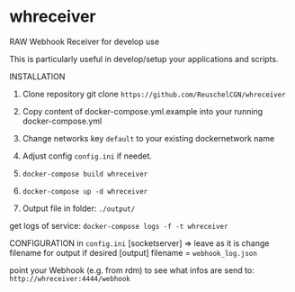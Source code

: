 # whreceiver
RAW Webhook Receiver for develop use

This is particularly useful in develop/setup your applications and scripts.

INSTALLATION

1. Clone repository git clone `https://github.com/ReuschelCGN/whreceiver`
2. Copy content of docker-compose.yml.example into your running docker-compose.yml
3. Change networks key `default` to your existing dockernetwork name
3. Adjust config `config.ini` if needet.
4. `docker-compose build whreceiver`
5. `docker-compose up -d whreceiver`

6. Output file in folder: `./output/`

get logs of service:
`docker-compose logs -f -t whreceiver`

CONFIGURATION
in `config.ini`
[socketserver] => leave as it is
change filename for output if desired
[output] filename = `webhook_log.json`

point your Webhook (e.g. from rdm) to see what infos are send to:
`http://whreceiver:4444/webhook`
